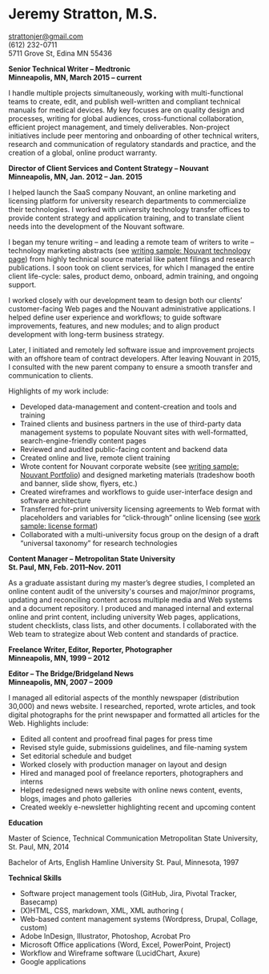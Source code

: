 
# Jeremy Stratton, M.S.
strattonjer@gmail.com <br>
(612) 232-0711	<br>
5711 Grove St, Edina MN 55436 


**Senior Technical Writer – Medtronic <br>
Minneapolis, MN, March 2015 – current** 

I handle multiple projects simultaneously, working with multi-functional teams to create, edit, and publish well-written and compliant technical manuals for medical devices. My key focuses are on quality design and processes, writing for global audiences, cross-functional collaboration, efficient project management, and timely deliverables. Non-project initiatives include peer mentoring and onboarding of other technical writers, research and communication of regulatory standards and practice, and the creation of a global, online product warranty.

**Director of Client Services and Content Strategy – Nouvant <br>
Minneapolis, MN, Jan. 2012 – Jan. 2015**

I helped launch the SaaS company Nouvant, an online marketing and licensing platform for university research departments to commercialize their technologies. I worked with university technology transfer offices to provide content strategy and application training, and to translate client needs into the development of the Nouvant software.

I began my tenure writing – and leading a remote team of writers to write – technology marketing abstracts (see [writing sample: Nouvant technology page](http://inventions.umich.edu/technologies/4537_functional-independence-measure-software-based-on-barthel-index-assesses-activities-of-daily-living-adls-with-animated-images)) from highly technical source material like patent filings and research publications. I soon took on client services, for which I managed the entire client life-cycle: sales, product demo, onboard, admin training, and ongoing support.

I worked closely with our development team to design both our clients’ customer-facing Web pages and the Nouvant administrative applications. I helped define user experience and workflows; to guide software improvements, features, and new modules; and to align product development with long-term business strategy.
 
Later, I initiated and remotely led software issue and improvement projects with an offshore team of contract developers. After leaving Nouvant in 2015, I consulted with the new parent company to ensure a smooth transfer and communication to clients. 

Highlights of my work include:
* Developed data-management and content-creation and tools and training 
* Trained clients and business partners in the use of third-party data management systems to populate Nouvant sites with well-formatted, search-engine-friendly content pages 
* Reviewed and audited public-facing content and backend data
* Created online and live, remote client training
* Wrote content for Nouvant corporate website (see [writing sample: Nouvant Portfolio](https://login.nouvant.com/portfolio)) and designed marketing materials (tradeshow booth and banner, slide show, flyers, etc.)
* Created wireframes and workflows to guide user-interface design and software architecture 
* Transferred for-print university licensing agreements to Web format with placeholders and variables for “click-through” online licensing (see [work sample: license format](https://secure.nouvant.com/umn/technology/94019/license/201))
* Collaborated with a multi-university focus group on the design of a draft “universal taxonomy” for research technologies

**Content Manager – Metropolitan State University<br>
St. Paul, MN, Feb. 2011–Nov. 2011**

As a graduate assistant during my master’s degree studies, I completed an online content audit of the university's courses and major/minor programs, updating and reconciling content across multiple media and Web systems and a document repository. I produced and managed internal and external online and print content, including university Web pages, applications, student checklists, class lists, and other documents. I collaborated with the Web team to strategize about Web content and standards of practice.

**Freelance Writer, Editor, Reporter, Photographer<br>
Minneapolis, MN, 1999 – 2012**

**Editor – The Bridge/Bridgeland News<br>
Minneapolis, MN, 2007 – 2009**

I managed all editorial aspects of the monthly newspaper (distribution 30,000) and news website. I researched, reported, wrote articles, and took digital photographs for the print newspaper and formatted all articles for the Web. Highlights include:
* Edited all content and proofread final pages for press time
* Revised style guide, submissions guidelines, and file-naming system 
* Set editorial schedule and budget
* Worked closely with production manager on layout and design 
* Hired and managed pool of freelance reporters, photographers and interns
* Helped redesigned news website with online news content, events, blogs, images and photo galleries
* Created weekly e-newsletter highlighting recent and upcoming content

**Education**

Master of Science, Technical Communication
Metropolitan State University, St. Paul, MN, 2014

Bachelor of Arts, English
Hamline University
St. Paul, Minnesota, 1997

**Technical Skills**

* Software project management tools (GitHub, Jira, Pivotal Tracker, Basecamp)
* (X)HTML, CSS, markdown, XML, XML authoring (
* Web-based content management systems (Wordpress, Drupal, Collage, custom)
* Adobe InDesign, Illustrator, Photoshop, Acrobat Pro 
* Microsoft Office applications (Word, Excel, PowerPoint, Project) 
* Workflow and Wireframe software (LucidChart, Axure)
* Google applications 



